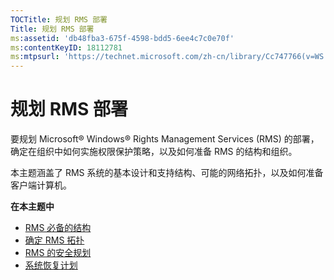 ```yaml
---
TOCTitle: 规划 RMS 部署
Title: 规划 RMS 部署
ms:assetid: 'db48fba3-675f-4598-bdd5-6ee4c7c0e70f'
ms:contentKeyID: 18112781
ms:mtpsurl: 'https://technet.microsoft.com/zh-cn/library/Cc747766(v=WS.10)'
---
```


规划 RMS 部署
=============

要规划 Microsoft® Windows® Rights Management Services (RMS) 的部署，确定在组织中如何实施权限保护策略，以及如何准备 RMS 的结构和组织。

本主题涵盖了 RMS 系统的基本设计和支持结构、可能的网络拓扑，以及如何准备客户端计算机。

**在本主题中**

-   [RMS 必备的结构](https://technet.microsoft.com/a132ed26-77e7-4061-9850-8dd246cee2b9)
-   [确定 RMS 拓扑](https://technet.microsoft.com/bf516f7d-b3a1-4e7f-971f-bfab1db41812)
-   [RMS 的安全规划](https://technet.microsoft.com/eb0fa784-1246-44aa-be31-2c332db7d09c)
-   [系统恢复计划](https://technet.microsoft.com/a7779ffd-7a94-4e13-b846-0ffd00608e02)
